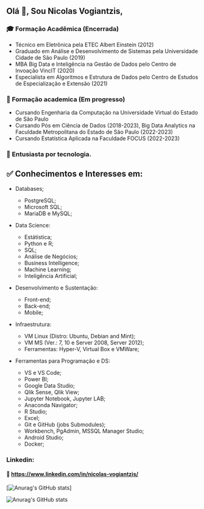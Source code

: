 ## Olá 👋, Sou Nicolas Vogiantzis,

### :mortar_board: Formação Acadêmica (Encerrada)

- Técnico em Eletrônica pela ETEC Albert Einstein (2012) 
- Graduado em Análise e Desenvolvimento de Sistemas pela Universidade Cidade de São Paulo (2019) 
- MBA Big Data e Inteligência na Gestão de Dados pelo Centro de Invoação VincIT (2020) 
- Especialista em Algoritmos e Estrutura de Dados pelo Centro de Estudos de Especialização e Extensão (2021)

### 🌱 Formação academica (Em progresso)

- Cursando Engenharia da Computação na Universidade Virtual do Estado de São Paulo 
- Cursando Pós em Ciência de Dados (2018-2023), Big Data Analytics na Faculdade Metropolitana do Estado de São Paulo (2022-2023) 
- Cursando Estatística Aplicada na Faculdade FOCUS (2022-2023)

### :triangular_flag_on_post: Entusiasta por tecnologia.
  
## :white_check_mark: Conhecimentos e Interesses em:
 
 * Databases;
      * PostgreSQL;
      * Microsoft SQL;
      * MariaDB e MySQL; 
  
 * Data Science:
      * Estátistica;
      * Python e R;
      * SQL;
      * Análise de Negócios;
      * Business Intelligence;
      * Machine Learning;
      * Inteligência Artificial;

 * Desenvolvimento e Sustentação:
      * Front-end;
      * Back-end;
      * Mobile;
 
 * Infraestrutura:
      * VM Linux (Distro: Ubuntu, Debian and Mint);
      * VM MS (Ver.: 7, 10 e Server 2008, Server 2012);
      * Ferramentas: Hyper-V, Virtual Box e VMWare;

 * Ferramentas para Programação e DS:
      * VS e VS Code;
      * Power BI;
      * Google Data Studio;
      * Qlik Sense, Qlik View;       
      * Jupyter Notebook, Jupyter LAB;
      * Anaconda Navigator;
      * R Studio;
      * Excel;
      * Git e GitHub (jobs Submodules);
      * Workbench, PgAdmin, MSSQL Manager Studio;
      * Android Studio;
      * Docker;

### Linkedin:
#### :link: https://www.linkedin.com/in/nicolas-vogiantzis/

[![Anurag's GitHub stats](https://github-readme-stats.vercel.app/api?username=nickvgs)]

![Anurag's GitHub stats](https://github-readme-stats.vercel.app/api?username=nickvgs&count_private=true)


<!--
**nickvgs/nickvgs** is a ✨ _special_ ✨ repository because its `README.md` (this file) appears on your GitHub profile.

Here are some ideas to get you started:

- 🔭 I’m currently working on ...
- 🌱 I’m currently learning ...
- 👯 I’m looking to collaborate on ...
- 🤔 I’m looking for help with ...
- 💬 Ask me about ...
- 📫 How to reach me: ...
- 😄 Pronouns: ...
- ⚡ Fun fact: ...
-->

